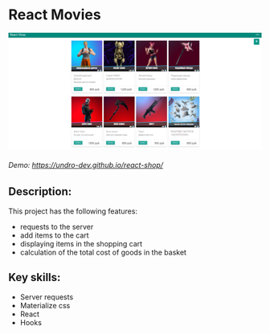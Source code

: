 # React Movies

![Alt-текст](https://raw.githubusercontent.com/undro-dev/react-shop/main/screen-app.png?v=3&s=460 "Орк")

###### Demo: https://undro-dev.github.io/react-shop/
## Description:

This project has the following features:
- requests to the server
- add items to the cart
- displaying items in the shopping cart
- calculation of the total cost of goods in the basket

## Key skills:
- Server requests
- Materialize css
- React 
- Hooks